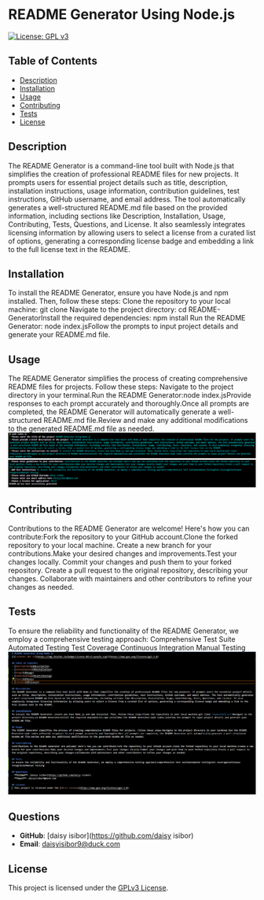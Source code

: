 # README Generator Using Node.js
[![License: GPL v3](https://img.shields.io/badge/License-GPLv3-purple.svg)](https://www.gnu.org/licenses/gpl-3.0)

## Table of Contents
- [Description](#description)
- [Installation](#Installation)
- [Usage](#Usage)
- [Contributing](#contributing)
- [Tests](#Tests)
- [License](#license)

## Description
The README Generator is a command-line tool built with Node.js that simplifies the creation of professional README files for new projects. It prompts users for essential project details such as title, description, installation instructions, usage information, contribution guidelines, test instructions, GitHub username, and email address. The tool automatically generates a well-structured README.md file based on the provided information, including sections like Description, Installation, Usage, Contributing, Tests, Questions, and License. It also seamlessly integrates licensing information by allowing users to select a license from a curated list of options, generating a corresponding license badge and embedding a link to the full license text in the README.

## Installation
To install the README Generator, ensure you have Node.js and npm installed. Then, follow these steps:
Clone the repository to your local machine:
git clone <repository-url>Navigate to the project directory:
cd README-GeneratorInstall the required dependencies:
npm install Run the README Generator:
node index.jsFollow the prompts to input project details and generate your README.md file.

## Usage
The README Generator simplifies the process of creating comprehensive README files for projects. Follow these steps:
Navigate to the project directory in your terminal.Run the README Generator:node index.jsProvide responses to each prompt accurately and thoroughly.Once all prompts are completed, the README Generator will automatically generate a well-structured README.md file.Review and make any additional modifications to the generated README.md file as needed. ![alt text](<terminal questionair 1.png>)  ![alt text](<../Images/Terminal questionair 2 .png>)

## Contributing
Contributions to the README Generator are welcome! Here's how you can contribute:Fork the repository to your GitHub account.Clone the forked repository to your local machine.
Create a new branch for your contributions.Make your desired changes and improvements.Test your changes locally.
Commit your changes and push them to your forked repository.
Create a pull request to the original repository, describing your changes.
Collaborate with maintainers and other contributors to refine your changes as needed.

## Tests
To ensure the reliability and functionality of the README Generator, we employ a comprehensive testing approach:
Comprehensive Test Suite
Automated Testing
Test Coverage
Continuous Integration
Manual Testing
![alt text](<../Images/Generated README .png>)

## Questions
- **GitHub**: [daisy isibor](https://github.com/daisy isibor)
- **Email**: daisyisibor9@duck.com

## License
  This project is licensed under the [GPLv3 License](https://www.gnu.org/licenses/gpl-3.0).
